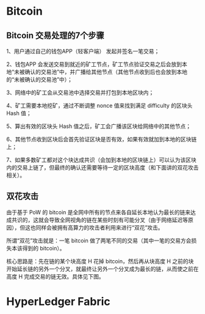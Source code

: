 # Bitcoin

## Bitcoin 交易处理的7个步骤

1、用户通过自己的钱包APP（轻客户端） 发起并签名一笔交易；

2、钱包APP 会发送交易到就近的矿工节点，矿工节点验证交易之后会放到本地“未被确认的交易池”中，并广播给其他节点（其他节点收到后也会放到本地的“未被确认的交易池”中）；

3、网络中的矿工会从交易池中选择交易并打包到本地区块内；

4、矿工需要本地挖矿，通过不断调整 nonce 值来找到满足 difficulty 的区块头 Hash 值；

5、算出有效的区块头 Hash 值之后，矿工会广播该区块给网络中的其他节点；

6、其他节点收到区块后会首先验证区块是否有效，如果有效就加到本地的区块链上；

7、如果多数矿工都对这个块达成共识（会加到本地的区块链上）可以认为该区块内的交易上链了，但最终的确认还需要等待一定的区块高度（和下面讲的双花攻击相关）。

## 双花攻击

由于基于 PoW 的 bitcoin 是全网中所有的节点来各自延长本地认为最长的链来达成共识的，这就会导致全网视角的链在某些时刻有可能分叉（由于网络延迟等原因），但这也同样会被拥有高算力的攻击者利用来进行“双花”攻击。

所谓“双花”攻击就是：一笔 bitcoin 做了两笔不同的交易（其中一笔的交易方会损失本该得到的 bitcoin）。

核心思路是：先在链的某个块高度 H 花掉 bitcoin，然后再从块高度 H 之前的块开始延长链的另外一个分叉，就最终让另外一个分叉成为最长的链，从而使之前在高度 H 完成交易的链无效。具体见下图。



# HyperLedger Fabric
